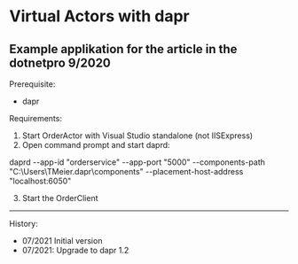 # Virtual Actors with dapr
## Example applikation for the article in the dotnetpro 9/2020

Prerequisite:

* dapr 

Requirements:

1) Start OrderActor with Visual Studio standalone (not IISExpress)
2) Open command prompt and start daprd:

daprd --app-id "orderservice" --app-port "5000" --components-path "C:\Users\TMeier\.dapr\components" --placement-host-address "localhost:6050"

3) Start the OrderClient


-------------

History:
*  07/2021 Initial version
* 07/2021: Upgrade to dapr 1.2

